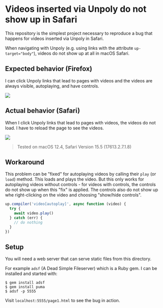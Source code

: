 # Videos inserted via Unpoly do not show up in Safari

This repository is the simplest project necessary to reproduce a bug that happens for videos inserted via Unpoly in Safari.

When navigating with Unpoly (e.g. using links with the attribute `up-target="body"`), videos do not show up at all in macOS Safari.

## Expected behavior (Firefox)

I can click Unpoly links that lead to pages with videos and the videos are always visible, autoplaying, and have controls.

![](./firefox.gif)

## Actual behavior (Safari)

When I click Unpoly links that lead to pages with videos, the videos do not load. I have to reload the page to see the videos.

![](./safari.gif)

> Tested on macOS 12.4, Safari Version 15.5 (17613.2.7.1.8)

## Workaround

This problem can be "fixed" for autoplaying videos by calling their `play` (or `load`) method. This loads and plays the video. But this only works for autoplaying videos without controls - for videos with controls, the controls do not show up when this "fix" is applied. The controls also do not show up whe right-clicking on the video and choosing "show/hide controls".

```js
up.compiler('video[autoplay]', async function (video) {
  try {
    await video.play()
  } catch (err) {
    // do nothing
  }
})
```

## Setup

You will need a web server that can serve static files from this directory. 

For example `adsf` (A Dead Simple Fileserver) which is a Ruby gem. I can be installed and started with:

```
$ gem install adsf
$ gem install puma
$ adsf -p 5555
```

Visit `localhost:5555/page1.html` to see the bug in action.
